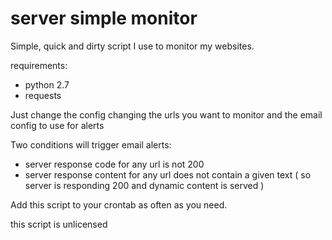 server simple monitor
=====

Simple, quick and dirty script I use to monitor my websites.

requirements:
- python 2.7
- requests

Just change the config changing the urls you want to monitor and 
the email config to use for alerts

Two conditions will trigger email alerts:
- server response code for any url is not 200
- server response content for any url does not contain a given text
  ( so server is responding 200 and dynamic content is served )

Add this script to your crontab as often as you need.

this script is unlicensed 
